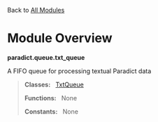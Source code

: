 Back to [All Modules](https://github.com/pyrustic/paradict/blob/master/docs/modules/README.md#readme)

# Module Overview

**paradict.queue.txt\_queue**
 
A FIFO queue for processing textual Paradict data

> **Classes:** &nbsp; [TxtQueue](https://github.com/pyrustic/paradict/blob/master/docs/modules/content/paradict.queue.txt_queue/content/classes/TxtQueue.md#class-txtqueue)
>
> **Functions:** &nbsp; None
>
> **Constants:** &nbsp; None
